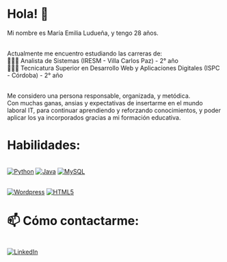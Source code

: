<!-- ### Hi there 👋




**MaEmiliaLuduena/MaEmiliaLuduena** is a ✨ _special_ ✨ repository because its `README.md` (this file) appears on your GitHub profile.

Here are some ideas to get you started:

- 🔭 I’m currently working on ...
- 🌱 I’m currently learning ...
- 👯 I’m looking to collaborate on ...
- 🤔 I’m looking for help with ...
- 💬 Ask me about ...
- 📫 How to reach me: ...
- 😄 Pronouns: ...
- ⚡ Fun fact: ...
-->

# Hola! 👋
Mi nombre es María Emilia Ludueña, y tengo 28 años.

<br> Actualmente me encuentro estudiando las carreras de:
<br> 👩🏻‍💻 Analista de Sistemas (IRESM - Villa Carlos Paz) - 2° año
<br> 👩🏻‍💻 Tecnicatura Superior en Desarrollo Web y Aplicaciones Digitales (ISPC - Córdoba) - 2° año

<br> Me considero una persona responsable, organizada, y metódica. 
<br> Con muchas ganas, ansias y expectativas de insertarme en el mundo laboral IT, para continuar aprendiendo y reforzando conocimientos, y poder aplicar los ya incorporados gracias a mi formación educativa.

# Habilidades:
<br>[![Python](https://img.shields.io/badge/Python-FFE873?style=for-the-badge&logo=python&logoColor=white&labelColor=101010)]()
[![Java](https://img.shields.io/badge/Java-007396?style=for-the-badge&logo=java&logoColor=white&labelColor=101010)]()
[![MySQL](https://img.shields.io/badge/MySQL-4479A1?style=for-the-badge&logo=mysql&logoColor=white&labelColor=101010)]()

<br>[![Wordpress](https://img.shields.io/badge/Wordpress-0077B5?style=for-the-badge&logo=wordpress&logoColor=white&labelColor=101010)]()
[![HTML5](https://img.shields.io/badge/HTML5-orange?style=for-the-badge&logo=html5&logoColor=white&labelColor=101010)]()


# 📫 Cómo contactarme:
<br> [![LinkedIn](https://img.shields.io/badge/María_Emilia_Ludueña-0077B5?style=for-the-badge&logo=linkedin&logoColor=white&labelColor=101010)](https://www.linkedin.com/in/mar%C3%ADa-emilia-ludue%C3%B1a-4709b7171/)


